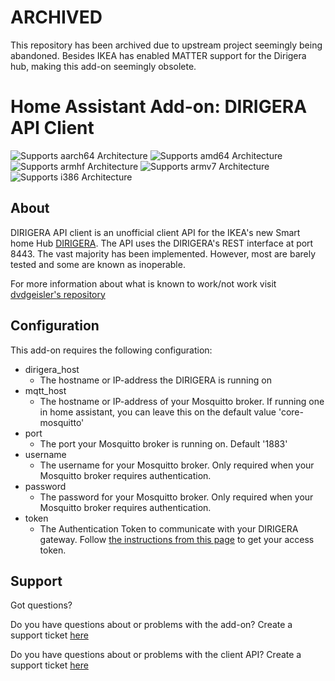 # ARCHIVED
This repository has been archived due to upstream project seemingly being abandoned.
Besides IKEA has enabled MATTER support for the Dirigera hub, making this add-on seemingly obsolete.

# Home Assistant Add-on: DIRIGERA API Client

![Supports aarch64 Architecture][aarch64-shield]
![Supports amd64 Architecture][amd64-shield]
![Supports armhf Architecture][armhf-shield]
![Supports armv7 Architecture][armv7-shield]
![Supports i386 Architecture][i386-shield]

## About

DIRIGERA API client is an unofficial client API for the IKEA's new Smart home Hub [DIRIGERA](https://github.com/wjtje/DIRIGERA).
The API uses the DIRIGERA's REST interface at port 8443. 
The vast majority has been implemented. However, most are barely tested and some are known as inoperable.

For more information about what is known to work/not work visit [dvdgeisler's repository](https://github.com/dvdgeisler/DirigeraClient)

## Configuration

This add-on requires the following configuration:
* dirigera_host
  * The hostname or IP-address the DIRIGERA is running on
* mqtt_host
  * The hostname or IP-address of your Mosquitto broker. If running one in home assistant, you can leave this on the default value 'core-mosquitto'
* port
  * The port your Mosquitto broker is running on. Default '1883'
* username
  * The username for your Mosquitto broker. Only required when your Mosquitto broker requires authentication.
* password
  * The password for your Mosquitto broker. Only required when your Mosquitto broker requires authentication.
* token
  * The Authentication Token to communicate with your DIRIGERA gateway. Follow [the instructions from this page](https://github.com/dvdgeisler/DirigeraClient#integration-to-home-assistant) to get your access token.

## Support

Got questions?

Do you have questions about or problems with the add-on? Create a support ticket [here](https://github.com/TheMrBooyah/hassio-dirigera-client/issues)

Do you have questions about or problems with the client API? Create a support ticket [here](https://github.com/dvdgeisler/DirigeraClient/issues)


[aarch64-shield]: https://img.shields.io/badge/aarch64-yes-green.svg
[amd64-shield]: https://img.shields.io/badge/amd64-yes-green.svg
[armhf-shield]: https://img.shields.io/badge/armhf-yes-green.svg
[armv7-shield]: https://img.shields.io/badge/armv7-yes-green.svg
[i386-shield]: https://img.shields.io/badge/i386-yes-green.svg
